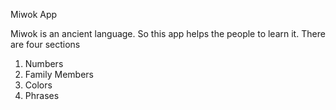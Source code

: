 
Miwok App

Miwok is an ancient language. So this app helps the people to learn it.
There are four sections 
1) Numbers
2) Family Members
3) Colors
4) Phrases



